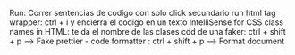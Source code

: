 Run: Correr sentencias de codigo con solo click secundario run
html tag wrapper: ctrl + i y encierra el codigo en un texto
IntelliSense for CSS class names in HTML: te da el nombre de las clases cdd de una
faker: ctrl + shift + p --> Fake
prettier - code formatter : ctrl + shift + p --> Format document